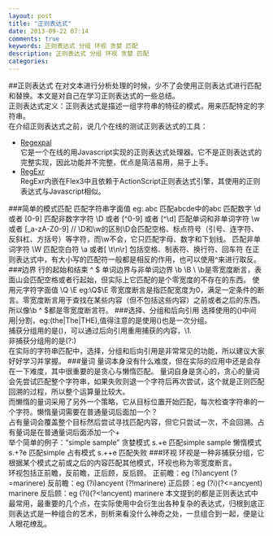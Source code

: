 ```yaml
---
layout: post
title: "正则表达式"
date: 2013-09-22 07:14
comments: true
keywords: 正则表达式 分组 环视 贪婪 匹配
description: 正则表达式 分组 环视 贪婪 匹配
categories: 
---
```

##正则表达式
在对文本进行分析处理的时候，少不了会使用正则表达式进行匹配和替换。本文是对自己在学习正则表达式的一些总结。<br/>
正则表达式定义：正则表达式是描述一组字符串的特征的模式，用来匹配特定的字符串。<br/>
在介绍正则表达式之前，说几个在线的测试正则表达式的工具：<br/>
 + [Regexpal](http://www.regexpal.com)<br/>
它是一个在线的用Javascript实现的正则表达式处理器。它不是正则表达式的完整实现，因此功能并不完整，优点是简洁易用，易于上手。<br/>
 + [RegExr](http://gskinner.com/RegExr)<br/>
 RegExr内嵌在Flex3中且依赖于ActionScript正则表达式引擎，其使用的正则表达式与Javascript相似。
 <!--more-->
###简单的模式匹配
	匹配字符串字面值 eg: abc 匹配abcde中的abc
	匹配数字 \d 或者 [0-9]
	匹配非数字字符 \D 或者 [^0-9] 或者 [^\d]
	匹配单词和非单词字符 \w 或者 [_a-zA-Z0-9]
	// \D和\w的区别\D会匹配空格、标点符号（引号、连字符、反斜杠、方括号）等字符，而\w不会，它只匹配字母、数字和下划线。
	匹配非单词字符 \W
	匹配空白符 \a 或者[ \t\n\r] 包括空格、制表符、换行符、回车符
在正则表达式中，有大小写的匹配符一般都是相反的作用，也可以使用^来进行取反。
###边界
	行的起始和结束 ^ $
	单词边界与非单词边界 \b \B
	\\ \b是零宽度断言，表面山会匹配空格或者行起始，但实际上它匹配的是个零宽度的不存在的东西。
	使用元字符字面值 \Q \E eg:\Q$\E
零宽度断言是指匹配宽度为0，满足一定条件的断言。零宽度断言用于查找在某些内容（但不包括这些内容）之前或者之后的东西。所以像\b ^ $都是零宽度断言符。
###选择、分组和后向引用
选择使用的()中间用|分割，eg:(the|The|THE),值得注意的是使用()也是一次分组。<br/>
捕获分组用的是()，可以通过后向引用重用捕获的内容，\1.<br/>
非捕获分组用的是(?:)<br/>
在实际的字符串匹配中，选择，分组和后向引用是非常常见的功能，所以建议大家好好学习并掌握。
###量词
量词本身没有什么难度，但在实际的应用中还是会存在一下难度，其中很重要的是贪心与懒惰匹配。
量词自身是贪心的，贪心的量词会先尝试匹配整个字符串，如果失败则退一个字符后再次尝试，这个就是正则匹配回溯的过程，所以整个运算量比较大。<br/>
而懒惰的量词采用了另外一个策略，它从目标位置开始匹配，每次检查字符串的一个字符。懒惰量词需要在普通量词后面加一个？<br/>
占有量词会覆盖整个目标然后尝试寻找匹配内容，但它只尝试一次，不会回溯。占有量词是在普通量词后面添加一个+<br/>
	举个简单的例子：“simple sample”
	贪婪模式 s.+e 匹配simple sample
	懒惰模式 s.+?e 匹配simple
	占有模式 s.++e 匹配失败
###环视
环视是一种非捕获分组，它根据某个模式之前或之后的内容匹配其他模式，环视也称为零宽度断言。<br/>
环视包括正前瞻，反前瞻，正后顾，反后顾。
	正前瞻：eg (?i)ancyent (?=marinere)
	反前瞻：eg (?i)ancyent (?!marinere)
	正后顾：eg (?i)(?<=ancyent) marinere
	反后顾：eg (?i)(?<!ancyent) marinere
本文提到的都是正则表达式中最常用，最重要的几个点，在实际使用中会衍生出各种复杂的表达式，归根到底正则表达式是一种组合的艺术，剖析来看没什么神奇之处，一旦组合到一起，便是让人眼花缭乱。
	